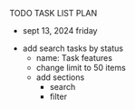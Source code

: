 TODO TASK LIST PLAN

- sept 13, 2024 friday
<!-- -------------------------------------- -->

- add search tasks by status
  - name: Task features
  - change limit to 50 items
  - add sections
    - search
    - filter
